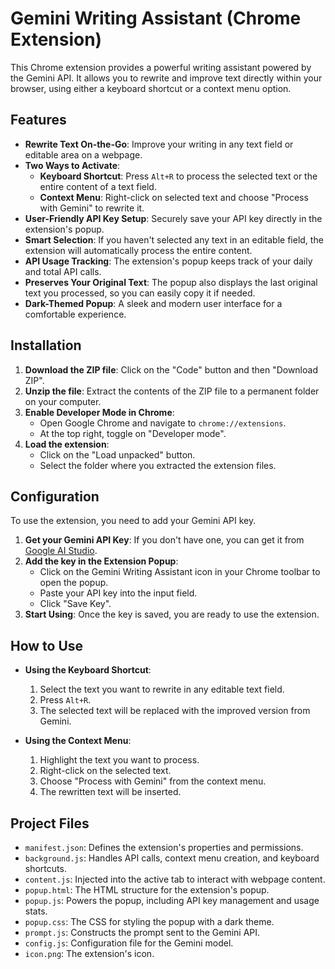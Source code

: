 # Gemini Writing Assistant (Chrome Extension)

This Chrome extension provides a powerful writing assistant powered by the Gemini API. It allows you to rewrite and improve text directly within your browser, using either a keyboard shortcut or a context menu option.

## Features

*   **Rewrite Text On-the-Go**: Improve your writing in any text field or editable area on a webpage.
*   **Two Ways to Activate**:
    *   **Keyboard Shortcut**: Press `Alt+R` to process the selected text or the entire content of a text field.
    *   **Context Menu**: Right-click on selected text and choose "Process with Gemini" to rewrite it.
*   **User-Friendly API Key Setup**: Securely save your API key directly in the extension's popup.
*   **Smart Selection**: If you haven't selected any text in an editable field, the extension will automatically process the entire content.
*   **API Usage Tracking**: The extension's popup keeps track of your daily and total API calls.
*   **Preserves Your Original Text**: The popup also displays the last original text you processed, so you can easily copy it if needed.
*   **Dark-Themed Popup**: A sleek and modern user interface for a comfortable experience.

## Installation

1.  **Download the ZIP file**: Click on the "Code" button and then "Download ZIP".
2.  **Unzip the file**: Extract the contents of the ZIP file to a permanent folder on your computer.
3.  **Enable Developer Mode in Chrome**:
    *   Open Google Chrome and navigate to `chrome://extensions`.
    *   At the top right, toggle on "Developer mode".
4.  **Load the extension**:
    *   Click on the "Load unpacked" button.
    *   Select the folder where you extracted the extension files.

## Configuration

To use the extension, you need to add your Gemini API key.

1.  **Get your Gemini API Key**: If you don't have one, you can get it from [Google AI Studio](https://aistudio.google.com/app/apikey).
2.  **Add the key in the Extension Popup**:
    *   Click on the Gemini Writing Assistant icon in your Chrome toolbar to open the popup.
    *   Paste your API key into the input field.
    *   Click "Save Key".
3.  **Start Using**: Once the key is saved, you are ready to use the extension.

## How to Use

*   **Using the Keyboard Shortcut**:
    1.  Select the text you want to rewrite in any editable text field.
    2.  Press `Alt+R`.
    3.  The selected text will be replaced with the improved version from Gemini.

*   **Using the Context Menu**:
    1.  Highlight the text you want to process.
    2.  Right-click on the selected text.
    3.  Choose "Process with Gemini" from the context menu.
    4.  The rewritten text will be inserted.

## Project Files

*   `manifest.json`: Defines the extension's properties and permissions.
*   `background.js`: Handles API calls, context menu creation, and keyboard shortcuts.
*   `content.js`: Injected into the active tab to interact with webpage content.
*   `popup.html`: The HTML structure for the extension's popup.
*   `popup.js`: Powers the popup, including API key management and usage stats.
*   `popup.css`: The CSS for styling the popup with a dark theme.
*   `prompt.js`: Constructs the prompt sent to the Gemini API.
*   `config.js`: Configuration file for the Gemini model.
*   `icon.png`: The extension's icon.